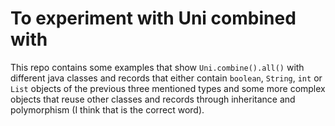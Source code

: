# To experiment with Uni combined with

This repo contains some examples that show `Uni.combine().all()` with different java classes and records that either contain `boolean`, `String`, `int` or `List` objects of the previous three mentioned types and some more complex objects that reuse other classes and records through inheritance and polymorphism (I think that is the correct word).
